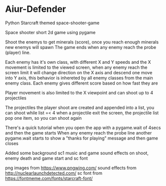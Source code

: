 # Aiur-Defender
Python Starcraft themed space-shooter-game

Space shooter short 2d game using pygame

Shoot the enemys to get minerals (score), once you reach enough minerals new enemys will spawn
The game ends when any enemy reach the probe (player) line.

Each enemy has it's own class, with different X and Y speeds and the X movement is limited to the viewed screen,
when any enemy reach the screen limit it will change direction on the X axis and descend one move into Y axis,
this behavior is inhereted by all enemy classes from the main enemy class.
Each enemy gives different score based on how fast they are

Player movement is also limited to the X viewpoint and can shoot up to 4 projectiles

The projectiles the player shoot are created and appended into a list, you can shoot while list =< 4
when a projectile exit the screen, the projectile list pop one item, so you can shoot again

There's a quick tutorial when you open the app with a pygame.wait of 4secs and then the game starts
When any enemy reach the probe line another pygame.wait starts to show a "thanks for playing" message and then game closes

Added some background sc1 music and game sound effects on shoot, enemy death and game start and sc font



png images from https://www.pngwing.com/
sound effects from http://nuclearlaunchdetected.com/
sc font from https://fontmeme.com/fonts/starcraft-font/
